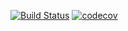 [![Build Status](https://travis-ci.com/ikioresko/job4j_threads.svg?branch=master)](https://travis-ci.com/ikioresko/job4j_threads)
[![codecov](https://codecov.io/gh/ikioresko/job4j_threads/branch/master/graph/badge.svg)](https://codecov.io/gh/ikioresko/job4j_threads)